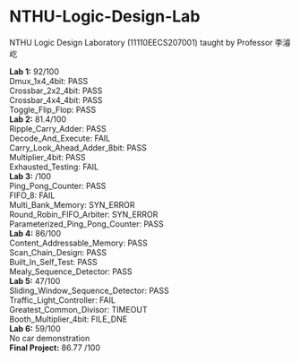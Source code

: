 # NTHU-Logic-Design-Lab
NTHU Logic Design Laboratory (11110EECS207001) taught by Professor 李濬屹 <br />

**Lab 1:** 92/100 <br />
    Dmux_1x4_4bit: PASS<br />
    Crossbar_2x2_4bit: PASS<br />
    Crossbar_4x4_4bit: PASS<br />
    Toggle_Flip_Flop: PASS<br />
**Lab 2:** 81.4/100 <br />
    Ripple_Carry_Adder: PASS<br />
    Decode_And_Execute: FAIL<br />
    Carry_Look_Ahead_Adder_8bit: PASS<br />
    Multiplier_4bit: PASS<br />
    Exhausted_Testing: FAIL<br />
**Lab 3:** /100 <br />
    Ping_Pong_Counter: PASS<br />
    FIFO_8: FAIL<br />
    Multi_Bank_Memory: SYN_ERROR<br />
    Round_Robin_FIFO_Arbiter: SYN_ERROR<br />
    Parameterized_Ping_Pong_Counter: PASS<br />
**Lab 4:** 86/100 <br />
Content_Addressable_Memory: PASS<br />
Scan_Chain_Design: PASS<br />
Built_In_Self_Test: PASS<br />
Mealy_Sequence_Detector: PASS<br />
**Lab 5:** 47/100 <br />
Sliding_Window_Sequence_Detector: PASS<br />
Traffic_Light_Controller: FAIL<br />
Greatest_Common_Divisor: TIMEOUT<br />
Booth_Multiplier_4bit: FILE_DNE<br />
**Lab 6:** 59/100 <br />
No car demonstration<br />
**Final Project:** 86.77 /100 <br />

